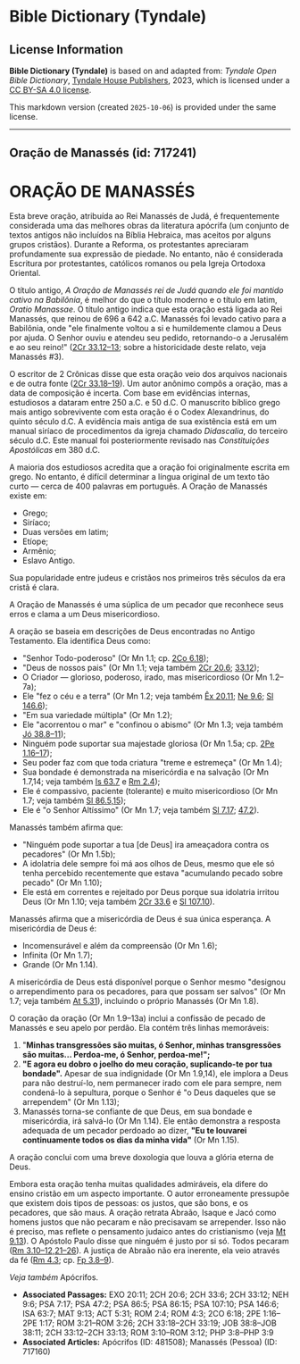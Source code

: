 # Bible Dictionary (Tyndale)

## License Information

**Bible Dictionary (Tyndale)** is based on and adapted from: _Tyndale Open Bible Dictionary_, [Tyndale House Publishers](https://tyndaleopenresources.com/), 2023, which is licensed under a [CC BY-SA 4.0 license](https://creativecommons.org/licenses/by-sa/4.0/legalcode.en).

This markdown version (created `2025-10-06`) is provided under the same license.



--------------------------------

## Oração de Manassés (id: 717241)

ORAÇÃO DE MANASSÉS
==================

Esta breve oração, atribuída ao Rei Manassés de Judá, é frequentemente considerada uma das melhores obras da literatura apócrifa (um conjunto de textos antigos não incluídos na Bíblia Hebraica, mas aceitos por alguns grupos cristãos). Durante a Reforma, os protestantes apreciaram profundamente sua expressão de piedade. No entanto, não é considerada Escritura por protestantes, católicos romanos ou pela Igreja Ortodoxa Oriental.

O título antigo, *A Oração de Manassés rei de Judá quando ele foi mantido cativo na Babilônia*, é melhor do que o título moderno e o título em latim, *Oratio Manassae*. O título antigo indica que esta oração está ligada ao Rei Manassés, que reinou de 696 a 642 a.C. Manassés foi levado cativo para a Babilônia, onde "ele finalmente voltou a si e humildemente clamou a Deus por ajuda. O Senhor ouviu e atendeu seu pedido, retornando\-o a Jerusalém e ao seu reino!" ([2Cr 33\.12–13](https://ref.ly/2Chr33:12-2Chr33:13); sobre a historicidade deste relato, veja Manassés \#3\).

O escritor de 2 Crônicas disse que esta oração veio dos arquivos nacionais e de outra fonte ([2Cr 33\.18–19](https://ref.ly/2Chr33:18-2Chr33:19)). Um autor anônimo compôs a oração, mas a data de composição é incerta. Com base em evidências internas, estudiosos a dataram entre 250 a.C. e 50 d.C. O manuscrito bíblico grego mais antigo sobrevivente com esta oração é o Codex Alexandrinus, do quinto século d.C. A evidência mais antiga de sua existência está em um manual siríaco de procedimentos da igreja chamado *Didascalia*, do terceiro século d.C. Este manual foi posteriormente revisado nas *Constituições Apostólicas* em 380 d.C.

A maioria dos estudiosos acredita que a oração foi originalmente escrita em grego. No entanto, é difícil determinar a língua original de um texto tão curto — cerca de 400 palavras em português. A Oração de Manassés existe em:

* Grego;
* Siríaco;
* Duas versões em latim;
* Etíope;
* Armênio;
* Eslavo Antigo.

Sua popularidade entre judeus e cristãos nos primeiros três séculos da era cristã é clara.

A Oração de Manassés é uma súplica de um pecador que reconhece seus erros e clama a um Deus misericordioso.

A oração se baseia em descrições de Deus encontradas no Antigo Testamento. Ela identifica Deus como:

* "Senhor Todo\-poderoso" (Or Mn 1\.1; cp. [2Co 6\.18](https://ref.ly/2Cor6:18));
* "Deus de nossos pais" (Or Mn 1\.1; veja também [2Cr 20\.6](https://ref.ly/2Chr20:6); [33\.12](https://ref.ly/2Chr33:12));
* O Criador — glorioso, poderoso, irado, mas misericordioso (Or Mn 1\.2–7a);
* Ele "fez o céu e a terra" (Or Mn 1\.2; veja também [Êx 20\.11](https://ref.ly/Exod20:11); [Ne 9\.6](https://ref.ly/Neh9:6); [Sl 146\.6](https://ref.ly/Ps146:6));
* "Em sua variedade múltipla" (Or Mn 1\.2\);
* Ele "acorrentou o mar" e "confinou o abismo" (Or Mn 1\.3; veja também [Jó 38\.8–11](https://ref.ly/Job38:8-Job38:11));
* Ninguém pode suportar sua majestade gloriosa (Or Mn 1\.5a; cp. [2Pe 1\.16–17](https://ref.ly/2Pet1:16-2Pet1:17));
* Seu poder faz com que toda criatura "treme e estremeça" (Or Mn 1\.4\);
* Sua bondade é demonstrada na misericórdia e na salvação (Or Mn 1\.7,14; veja também [Is 63\.7](https://ref.ly/Isa63:7) e [Rm 2\.4](https://ref.ly/Rom2:4));
* Ele é compassivo, paciente (tolerante) e muito misericordioso (Or Mn 1\.7; veja também [Sl 86\.5,15](https://ref.ly/Ps86:5));
* Ele é "o Senhor Altíssimo" (Or Mn 1\.7; veja também [Sl 7\.17](https://ref.ly/Ps7:17); [47\.2](https://ref.ly/Ps47:2)).

Manassés também afirma que:

* "Ninguém pode suportar a tua \[de Deus] ira ameaçadora contra os pecadores" (Or Mn 1\.5b);
* A idolatria dele sempre foi má aos olhos de Deus, mesmo que ele só tenha percebido recentemente que estava "acumulando pecado sobre pecado" (Or Mn 1\.10\);
* Ele está em correntes e rejeitado por Deus porque sua idolatria irritou Deus (Or Mn 1\.10; veja também [2Cr 33\.6](https://ref.ly/2Chr33:6) e [Sl 107\.10](https://ref.ly/Ps107:10)).

Manassés afirma que a misericórdia de Deus é sua única esperança. A misericórdia de Deus é:

* Incomensurável e além da compreensão (Or Mn 1\.6\);
* Infinita (Or Mn 1\.7\);
* Grande (Or Mn 1\.14\).

A misericórdia de Deus está disponível porque o Senhor mesmo "designou o arrependimento para os pecadores, para que possam ser salvos" (Or Mn 1\.7; veja também [At 5\.31](https://ref.ly/Acts5:31)), incluindo o próprio Manassés (Or Mn 1\.8\).

O coração da oração (Or Mn 1\.9–13a) inclui a confissão de pecado de Manassés e seu apelo por perdão. Ela contém três linhas memoráveis:

1. "**Minhas transgressões são muitas, ó Senhor, minhas transgressões são muitas... Perdoa\-me, ó Senhor, perdoa\-me!";**
2. **"E agora eu dobro o joelho do meu coração, suplicando\-te por tua bondade".** Apesar de sua indignidade (Or Mn 1\.9,14\), ele implora a Deus para não destruí\-lo, nem permanecer irado com ele para sempre, nem condená\-lo à sepultura, porque o Senhor é "o Deus daqueles que se arrependem" (Or Mn 1\.13\);
3. Manassés torna\-se confiante de que Deus, em sua bondade e misericórdia, irá salvá\-lo (Or Mn 1\.14\). Ele então demonstra a resposta adequada de um pecador perdoado ao dizer, **"Eu te louvarei continuamente todos os dias da minha vida"** (Or Mn 1\.15\).

A oração conclui com uma breve doxologia que louva a glória eterna de Deus.

Embora esta oração tenha muitas qualidades admiráveis, ela difere do ensino cristão em um aspecto importante. O autor erroneamente pressupõe que existem dois tipos de pessoas: os justos, que são bons, e os pecadores, que são maus. A oração retrata Abraão, Isaque e Jacó como homens justos que não pecaram e não precisavam se arrepender. Isso não é preciso, mas reflete o pensamento judaico antes do cristianismo (veja [Mt 9\.13](https://ref.ly/Matt9:13)). O Apóstolo Paulo disse que ninguém é justo por si só. Todos pecaram ([Rm 3\.10–12,21–26](https://ref.ly/Rom3:10-Rom3:12)). A justiça de Abraão não era inerente, ela veio através da fé ([Rm 4\.3](https://ref.ly/Rom4:3); cp. [Fp 3\.8–9](https://ref.ly/Phil3:8-Phil3:9)).

*Veja também* Apócrifos.

* **Associated Passages:** EXO 20:11; 2CH 20:6; 2CH 33:6; 2CH 33:12; NEH 9:6; PSA 7:17; PSA 47:2; PSA 86:5; PSA 86:15; PSA 107:10; PSA 146:6; ISA 63:7; MAT 9:13; ACT 5:31; ROM 2:4; ROM 4:3; 2CO 6:18; 2PE 1:16–2PE 1:17; ROM 3:21–ROM 3:26; 2CH 33:18–2CH 33:19; JOB 38:8–JOB 38:11; 2CH 33:12–2CH 33:13; ROM 3:10–ROM 3:12; PHP 3:8–PHP 3:9
* **Associated Articles:** Apócrifos (ID: 481508); Manassés (Pessoa) (ID: 717160)

